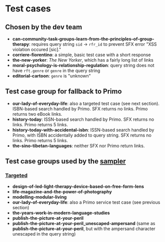 # Test cases

## Chosen by the dev team

* **can-community-task-groups-learn-from-the-principles-of-group-therapy**: requires
  query string `sid` -> `rfr_id` to prevent SFX error "XSS violation occured [sic]."
* **corriere-fiorentino**: a simple, basic test case with a short response 
* **the-new-yorker**: *The New Yorker*, which has a fairly long list of links
* **moral-psychology-is-relationship-regulation**: query string does not have `rft.genre`
  or `genre` in the query string
* **editorial-cartoon**: `genre` is "unknown"

## Test case group for fallback to Primo

* **our-lady-of-everyday-life**: also a targeted test case (see next section).
ISBN-based search handled by Primo.  SFX returns no links.  Primo returns two eBook links.
* **history-today**: ISSN-based search handled by Primo.  SFX returns no links.  Primo returns 5 links.
* **history-today-with-accidental-isbn**: ISSN-based search handled by Primo, with ISBN accidentally added to query string.
SFX returns no links.  Primo returns 5 links.
* **the-sino-tibetan-languages**: neither SFX nor Primo return links.

## Test case groups used by the [sampler](https://github.com/NYULibraries/openurl-link-resolver-sampler)

### [Targeted](https://github.com/NYULibraries/openurl-link-resolver-sampler/blob/e056810c53bcf9fdd5b0232518b9cc5bd9f1b7f9/test-case-files/targeted/targeted-getit-test-OpenURLs.txt)
* **design-of-led-light-therapy-device-based-on-free-form-lens**
* **life-magazine-and-the-power-of-photography**
* **modelling-modular-living**
* **our-lady-of-everyday-life**: also a Primo service test case (see previous section)
* **the-years-work-in-modern-language-studies**
* **publish-the-picture-at-your-peril**
* **publish-the-picture-at-your-peril_unescaped-ampersand** (same as **publish-the-picture-at-your-peril**,
  but with the ampersand character unescaped in the query string)

